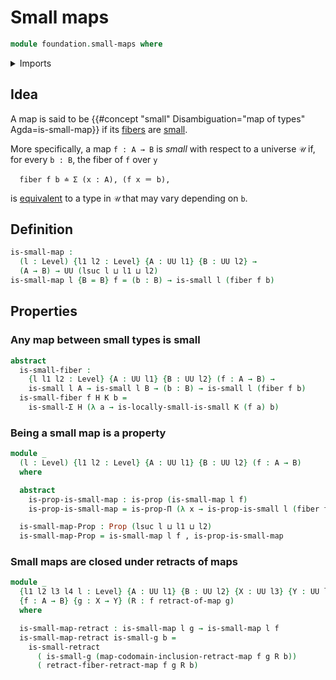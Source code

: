 # Small maps

```agda
module foundation.small-maps where
```

<details><summary>Imports</summary>

```agda
open import foundation.dependent-pair-types
open import foundation.locally-small-types
open import foundation.retracts-of-maps
open import foundation.split-idempotent-maps
open import foundation.universe-levels

open import foundation-core.fibers-of-maps
open import foundation-core.propositions
open import foundation-core.small-types
```

</details>

## Idea

A map is said to be
{{#concept "small" Disambiguation="map of types" Agda=is-small-map}} if its
[fibers](foundation-core.fibers-of-maps.md) are
[small](foundation-core.small-types.md).

More specifically, a map `f : A → B` is _small_ with respect to a universe `𝒰`
if, for every `b : B`, the fiber of `f` over `y`

```text
  fiber f b ≐ Σ (x : A), (f x ＝ b),
```

is [equivalent](foundation-core.equivalences.md) to a type in `𝒰` that may vary
depending on `b`.

## Definition

```agda
is-small-map :
  (l : Level) {l1 l2 : Level} {A : UU l1} {B : UU l2} →
  (A → B) → UU (lsuc l ⊔ l1 ⊔ l2)
is-small-map l {B = B} f = (b : B) → is-small l (fiber f b)
```

## Properties

### Any map between small types is small

```agda
abstract
  is-small-fiber :
    {l l1 l2 : Level} {A : UU l1} {B : UU l2} (f : A → B) →
    is-small l A → is-small l B → (b : B) → is-small l (fiber f b)
  is-small-fiber f H K b =
    is-small-Σ H (λ a → is-locally-small-is-small K (f a) b)
```

### Being a small map is a property

```agda
module _
  (l : Level) {l1 l2 : Level} {A : UU l1} {B : UU l2} (f : A → B)
  where

  abstract
    is-prop-is-small-map : is-prop (is-small-map l f)
    is-prop-is-small-map = is-prop-Π (λ x → is-prop-is-small l (fiber f x))

  is-small-map-Prop : Prop (lsuc l ⊔ l1 ⊔ l2)
  is-small-map-Prop = is-small-map l f , is-prop-is-small-map
```

### Small maps are closed under retracts of maps

```agda
module _
  {l1 l2 l3 l4 l : Level} {A : UU l1} {B : UU l2} {X : UU l3} {Y : UU l4}
  {f : A → B} {g : X → Y} (R : f retract-of-map g)
  where

  is-small-map-retract : is-small-map l g → is-small-map l f
  is-small-map-retract is-small-g b =
    is-small-retract
      ( is-small-g (map-codomain-inclusion-retract-map f g R b))
      ( retract-fiber-retract-map f g R b)
```
